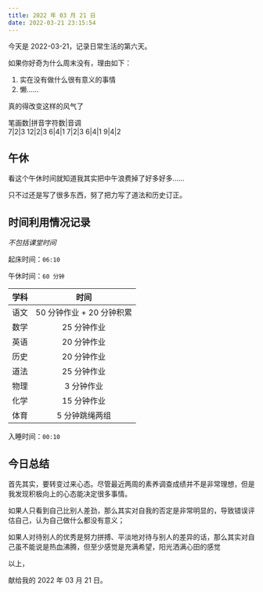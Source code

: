 ```yaml
---
title: 2022 年 03 月 21 日
date: 2022-03-21 23:15:54
---
```


今天是 2022-03-21，记录日常生活的第六天。

如果你好奇为什么周末没有，理由如下：

1. 实在没有做什么很有意义的事情
2. 懒……

真的得改变这样的风气了

<span class="heimu">
  笔画数|拼音字符数|音调<br />
  7|2|3 12|2|3 6|4|1 7|2|3 6|4|1 9|4|2
</span>

## 午休

看这个午休时间就知道我其实把中午浪费掉了好多好多……

只不过还是写了很多东西，努了把力写了道法和历史订正。

## 时间利用情况记录

*不包括课堂时间*

起床时间：`06:10`

午休时间：`60 分钟`

| 学科 | 时间 |
| :---: | :---: |
| 语文 | 50 分钟作业 + 20 分钟积累 |
| 数学 | 25 分钟作业 |
| 英语 | 20 分钟作业 |
| 历史 | 20 分钟作业 |
| 道法 | 25 分钟作业 |
| 物理 | 3 分钟作业 | 
| 化学 | 15 分钟作业 |
| 体育 | 5 分钟跳绳两组 |

入睡时间：`00:10`

## 今日总结

首先其实，要转变过来心态。尽管最近两周的素养调查成绩并不是非常理想，但是我发现积极向上的心态能决定很多事情。

如果人只看到自己比别人差劲，那么其实对自我的否定是非常明显的，导致错误评估自己，认为自己做什么都没有意义；

如果人对待别人的优秀是努力拼搏、平淡地对待与别人的差异的话，那么其实对自己虽不能说是热血沸腾，但至少感觉是充满希望，阳光洒满心田的感觉

以上，

献给我的 2022 年 03 月 21 日。

